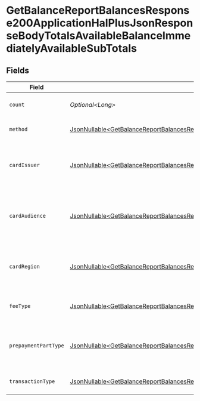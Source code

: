 # GetBalanceReportBalancesResponse200ApplicationHalPlusJsonResponseBodyTotalsAvailableBalanceImmediatelyAvailableSubTotals


## Fields

| Field                                                                                                                                                                                                                                                                                                            | Type                                                                                                                                                                                                                                                                                                             | Required                                                                                                                                                                                                                                                                                                         | Description                                                                                                                                                                                                                                                                                                      | Example                                                                                                                                                                                                                                                                                                          |
| ---------------------------------------------------------------------------------------------------------------------------------------------------------------------------------------------------------------------------------------------------------------------------------------------------------------- | ---------------------------------------------------------------------------------------------------------------------------------------------------------------------------------------------------------------------------------------------------------------------------------------------------------------- | ---------------------------------------------------------------------------------------------------------------------------------------------------------------------------------------------------------------------------------------------------------------------------------------------------------------- | ---------------------------------------------------------------------------------------------------------------------------------------------------------------------------------------------------------------------------------------------------------------------------------------------------------------- | ---------------------------------------------------------------------------------------------------------------------------------------------------------------------------------------------------------------------------------------------------------------------------------------------------------------- |
| `count`                                                                                                                                                                                                                                                                                                          | *Optional\<Long>*                                                                                                                                                                                                                                                                                                | :heavy_minus_sign:                                                                                                                                                                                                                                                                                               | Number of transactions of this type                                                                                                                                                                                                                                                                              | 50                                                                                                                                                                                                                                                                                                               |
| `method`                                                                                                                                                                                                                                                                                                         | [JsonNullable\<GetBalanceReportBalancesResponse200ApplicationHalPlusJsonResponseBodyTotalsAvailableBalanceImmediatelyAvailableMethod>](../../models/operations/GetBalanceReportBalancesResponse200ApplicationHalPlusJsonResponseBodyTotalsAvailableBalanceImmediatelyAvailableMethod.md)                         | :heavy_minus_sign:                                                                                                                                                                                                                                                                                               | Payment type of the transactions                                                                                                                                                                                                                                                                                 | creditcard                                                                                                                                                                                                                                                                                                       |
| `cardIssuer`                                                                                                                                                                                                                                                                                                     | [JsonNullable\<GetBalanceReportBalancesResponse200ApplicationHalPlusJsonResponseBodyTotalsAvailableBalanceImmediatelyAvailableCardIssuer>](../../models/operations/GetBalanceReportBalancesResponse200ApplicationHalPlusJsonResponseBodyTotalsAvailableBalanceImmediatelyAvailableCardIssuer.md)                 | :heavy_minus_sign:                                                                                                                                                                                                                                                                                               | In case of payments transactions with card, the card issuer will be available                                                                                                                                                                                                                                    | amex                                                                                                                                                                                                                                                                                                             |
| `cardAudience`                                                                                                                                                                                                                                                                                                   | [JsonNullable\<GetBalanceReportBalancesResponse200ApplicationHalPlusJsonResponseBodyTotalsAvailableBalanceImmediatelyAvailableCardAudience>](../../models/operations/GetBalanceReportBalancesResponse200ApplicationHalPlusJsonResponseBodyTotalsAvailableBalanceImmediatelyAvailableCardAudience.md)             | :heavy_minus_sign:                                                                                                                                                                                                                                                                                               | In case of payments trnsactions with card, the card audience will be available.                                                                                                                                                                                                                                  | other                                                                                                                                                                                                                                                                                                            |
| `cardRegion`                                                                                                                                                                                                                                                                                                     | [JsonNullable\<GetBalanceReportBalancesResponse200ApplicationHalPlusJsonResponseBodyTotalsAvailableBalanceImmediatelyAvailableCardRegion>](../../models/operations/GetBalanceReportBalancesResponse200ApplicationHalPlusJsonResponseBodyTotalsAvailableBalanceImmediatelyAvailableCardRegion.md)                 | :heavy_minus_sign:                                                                                                                                                                                                                                                                                               | In case of payments transactions with card, the card region will be available.                                                                                                                                                                                                                                   | domestic                                                                                                                                                                                                                                                                                                         |
| `feeType`                                                                                                                                                                                                                                                                                                        | [JsonNullable\<GetBalanceReportBalancesResponse200ApplicationHalPlusJsonResponseBodyTotalsAvailableBalanceImmediatelyAvailableFeeType>](../../models/operations/GetBalanceReportBalancesResponse200ApplicationHalPlusJsonResponseBodyTotalsAvailableBalanceImmediatelyAvailableFeeType.md)                       | :heavy_minus_sign:                                                                                                                                                                                                                                                                                               | Present when the transaction represents a fee.                                                                                                                                                                                                                                                                   | payment-fee                                                                                                                                                                                                                                                                                                      |
| `prepaymentPartType`                                                                                                                                                                                                                                                                                             | [JsonNullable\<GetBalanceReportBalancesResponse200ApplicationHalPlusJsonResponseBodyTotalsAvailableBalanceImmediatelyAvailablePrepaymentPartType>](../../models/operations/GetBalanceReportBalancesResponse200ApplicationHalPlusJsonResponseBodyTotalsAvailableBalanceImmediatelyAvailablePrepaymentPartType.md) | :heavy_minus_sign:                                                                                                                                                                                                                                                                                               | Prepayment part: fee itself, reimbursement, discount, VAT or rounding compensation.                                                                                                                                                                                                                              | fee                                                                                                                                                                                                                                                                                                              |
| `transactionType`                                                                                                                                                                                                                                                                                                | [JsonNullable\<GetBalanceReportBalancesResponse200ApplicationHalPlusJsonResponseBodyTotalsAvailableBalanceImmediatelyAvailableTransactionType>](../../models/operations/GetBalanceReportBalancesResponse200ApplicationHalPlusJsonResponseBodyTotalsAvailableBalanceImmediatelyAvailableTransactionType.md)       | :heavy_minus_sign:                                                                                                                                                                                                                                                                                               | Represents the transaction type                                                                                                                                                                                                                                                                                  | payment                                                                                                                                                                                                                                                                                                          |